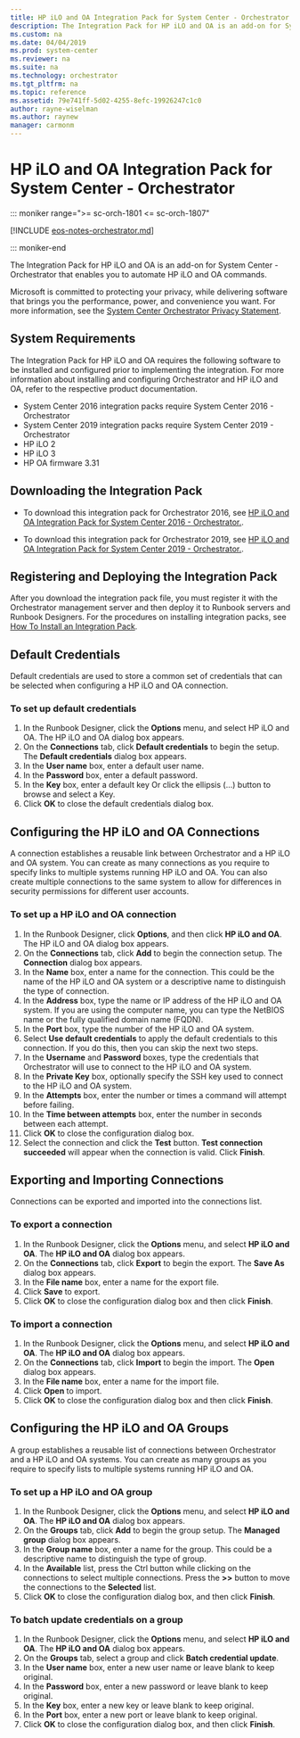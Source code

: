 ```yaml
---
title: HP iLO and OA Integration Pack for System Center - Orchestrator
description: The Integration Pack for HP iLO and OA is an add-on for System Center - Orchestrator that enables you to automate HP iLO and OA commands.
ms.custom: na
ms.date: 04/04/2019
ms.prod: system-center
ms.reviewer: na
ms.suite: na
ms.technology: orchestrator
ms.tgt_pltfrm: na
ms.topic: reference
ms.assetid: 79e741ff-5d02-4255-8efc-19926247c1c0
author: rayne-wiselman
ms.author: raynew
manager: carmonm
---
```


# HP iLO and OA Integration Pack for System Center - Orchestrator

::: moniker range=">= sc-orch-1801 <= sc-orch-1807"

[!INCLUDE [eos-notes-orchestrator.md](../includes/eos-notes-orchestrator.md)]

::: moniker-end

The Integration Pack for HP iLO and OA is an add-on for System Center - Orchestrator that enables you to automate HP iLO and OA commands.

Microsoft is committed to protecting your privacy, while delivering software that brings you the performance, power, and convenience you want. For more information, see the [System Center Orchestrator Privacy Statement](https://www.microsoft.com/privacystatement/EnterpriseDev/default.aspx).

## System Requirements

The Integration Pack for HP iLO and OA requires the following software to be installed and configured prior to implementing the integration. For more information about installing and configuring Orchestrator and HP iLO and OA, refer to the respective product documentation.

-   System Center 2016 integration packs require System Center 2016 - Orchestrator
-   System Center 2019 integration packs require System Center 2019 - Orchestrator
-   HP iLO 2
-   HP iLO 3
-   HP OA firmware 3.31

## Downloading the Integration Pack

- To download this integration pack for Orchestrator 2016, see [HP iLO and OA Integration Pack for System Center 2016 - Orchestrator.](https://www.microsoft.com/download/details.aspx?id=54102).

- To download this integration pack for Orchestrator 2019, see [HP iLO and OA Integration Pack for System Center 2019 - Orchestrator.](https://www.microsoft.com/download/details.aspx?id=58107&WT.mc_id=rss_alldownloads_all).

## Registering and Deploying the Integration Pack

After you download the integration pack file, you must register it with the Orchestrator management server and then deploy it to Runbook servers and Runbook Designers. For the procedures on installing integration packs, see [How To Install an Integration Pack](how-to-add-an-integration-pack.md).

## Default Credentials

Default credentials are used to store a common set of credentials that can be selected when configuring a HP iLO and OA connection.

### To set up default credentials

1.  In the Runbook Designer, click the **Options** menu, and select HP iLO and OA. The HP iLO and OA dialog box appears.
2.  On the **Connections** tab, click **Default credentials** to begin the setup. The **Default credentials** dialog box appears.
3.  In the **User name** box, enter a default user name.
4.  In the **Password** box, enter a default password.
5.  In the **Key** box, enter a default key Or click the ellipsis (...) button to browse and select a Key.
6.  Click **OK** to close the default credentials dialog box.

## Configuring the HP iLO and OA Connections

A connection establishes a reusable link between Orchestrator and a HP iLO and OA system. You can create as many connections as you require to specify links to multiple systems running HP iLO and OA. You can also create multiple connections to the same system to allow for differences in security permissions for different user accounts.

### To set up a HP iLO and OA connection

1.  In the Runbook Designer, click **Options**, and then click **HP iLO and OA**. The HP iLO and OA dialog box appears.
2.  On the **Connections** tab, click **Add** to begin the connection setup. The **Connection** dialog box appears.
3.  In the **Name** box, enter a name for the connection. This could be the name of the HP iLO and OA system or a descriptive name to distinguish the type of connection.
4.  In the **Address** box, type the name or IP address of the HP iLO and OA system. If you are using the computer name, you can type the NetBIOS name or the fully qualified domain name (FQDN).
5.  In the **Port** box, type the number of the HP iLO and OA system.
6.  Select **Use default credentials** to apply the default credentials to this connection. If you do this, then you can skip the next two steps.
7.  In the **Username** and **Password** boxes, type the credentials that Orchestrator will use to connect to the HP iLO and OA system.
8.  In the **Private Key** box, optionally specify the SSH key used to connect to the HP iLO and OA system.
9.  In the **Attempts** box, enter the number or times a command will attempt before failing.
10. In the **Time between attempts** box, enter the number in seconds between each attempt.
11. Click **OK** to close the configuration dialog box.
12. Select the connection and click the **Test** button. **Test connection succeeded** will appear when the connection is valid. Click **Finish**.

## Exporting and Importing Connections

Connections can be exported and imported into the connections list.

### To export a connection

1.  In the Runbook Designer, click the **Options** menu, and select **HP iLO and OA**. The **HP iLO and OA** dialog box appears.
2.  On the **Connections** tab, click **Export** to begin the export. The **Save As** dialog box appears.
3.  In the **File name** box, enter a name for the export file.
4.  Click **Save** to export.
5.  Click **OK** to close the configuration dialog box and then click **Finish**.

### To import a connection

1.  In the Runbook Designer, click the **Options** menu, and select **HP iLO and OA**. The **HP iLO and OA** dialog box appears.
2.  On the **Connections** tab, click **Import** to begin the import. The **Open** dialog box appears.
3.  In the **File name** box, enter a name for the import file.
4.  Click **Open** to import.
5.  Click **OK** to close the configuration dialog box and then click **Finish**.

## Configuring the HP iLO and OA Groups

A group establishes a reusable list of connections between Orchestrator and a HP iLO and OA systems. You can create as many groups as you require to specify lists to multiple systems running HP iLO and OA.

### To set up a HP iLO and OA group

1.  In the Runbook Designer, click the **Options** menu, and select **HP iLO and OA**. The **HP iLO and OA** dialog box appears.
2.  On the **Groups** tab, click **Add** to begin the group setup. The **Managed group** dialog box appears.
3.  In the **Group name** box, enter a name for the group. This could be a descriptive name to distinguish the type of group.
4.  In the **Available** list, press the Ctrl button while clicking on the connections to select multiple connections. Press the **&gt;&gt;** button to move the connections to the **Selected** list.
5.  Click **OK** to close the configuration dialog box, and then click **Finish**.

### To batch update credentials on a group

1.  In the Runbook Designer, click the **Options** menu, and select **HP iLO and OA**. The **HP iLO and OA** dialog box appears.
2.  On the **Groups** tab, select a group and click **Batch credential update**.
3.  In the **User name** box, enter a new user name or leave blank to keep original.
4.  In the **Password** box, enter a new password or leave blank to keep original.
5.  In the **Key** box, enter a new key or leave blank to keep original.
6.  In the **Port** box, enter a new port or leave blank to keep original.
7.  Click **OK** to close the configuration dialog box, and then click **Finish**.
